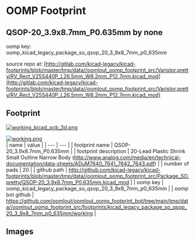 # OOMP Footprint  
## QSOP-20_3.9x8.7mm_P0.635mm  by none  
  
oomp key: oomp_kicad_legacy_package_so_qsop_20_3_9x8_7mm_p0_635mm  
  
source repo at: [http://gitlab.com/kicad-legacy/kicad-footprints/blob/master/tmp/data//oomlout_oomp_footprint_src/Varistor.pretty/RV_Rect_V25S440P_L26.5mm_W8.2mm_P12.7mm.kicad_mod](http://gitlab.com/kicad-legacy/kicad-footprints/blob/master/tmp/data//oomlout_oomp_footprint_src/Varistor.pretty/RV_Rect_V25S440P_L26.5mm_W8.2mm_P12.7mm.kicad_mod)  
## Footprint  
  
[![working_kicad_pcb_3d.png](working_kicad_pcb_3d_600.png)](working_kicad_pcb_3d.png)  
  
[![working.png](working_600.png)](working.png)  
| name | value | 
| --- | --- | 
| footprint name | QSOP-20_3.9x8.7mm_P0.635mm | 
| footprint description | 20-Lead Plastic Shrink Small Outline Narrow Body (http://www.analog.com/media/en/technical-documentation/data-sheets/ADuM7640_7641_7642_7643.pdf) | 
| number of pads | 20 | 
| github path | http://github.com/kicad-legacy/kicad-footprints/blob/master/tmp/data//oomlout_oomp_footprint_src/Package_SO.pretty/QSOP-20_3.9x8.7mm_P0.635mm.kicad_mod | 
| oomp key | oomp_kicad_legacy_package_so_qsop_20_3_9x8_7mm_p0_635mm | 
| oomp bot github | https://github.com/oomlout/oomlout_oomp_footprint_bot/tree/main/tmp/data//oomlout_oomp_footprint_src/footprints/kicad_legacy_package_so_qsop_20_3_9x8_7mm_p0_635mm/working | 
## Images  
